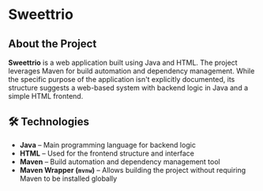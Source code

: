 # Sweettrio

## About the Project

**Sweettrio** is a web application built using Java and HTML. The project leverages Maven for build automation and dependency management. While the specific purpose of the application isn't explicitly documented, its structure suggests a web-based system with backend logic in Java and a simple HTML frontend.

## 🛠️ Technologies

- **Java** – Main programming language for backend logic  
- **HTML** – Used for the frontend structure and interface  
- **Maven** – Build automation and dependency management tool  
- **Maven Wrapper (`mvnw`)** – Allows building the project without requiring Maven to be installed globally




  
   

